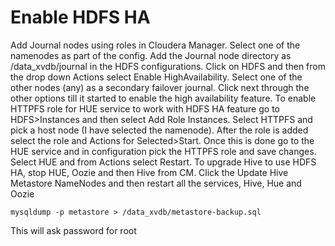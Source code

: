 # Enable HDFS HA

Add Journal nodes using roles in Cloudera Manager. Select one of the namenodes as part of the config. Add the Journal node directory as /data_xvdb/journal in the HDFS configurations. Click on HDFS and then from the drop down Actions select Enable HighAvailability. Select one of the other nodes (any) as a secondary failover journal. Click next through the other options till it started to enable the high availability feature. To enable HTTPFS role for HUE service to work with HDFS HA feature go to HDFS>Instances and then select Add Role Instances. Select HTTPFS and pick a host node (I have selected the namenode). After the role is added select the role and Actions for Selected>Start. Once this is done go to the HUE service and in configuration pick the HTTPFS role and save changes. Select HUE and from Actions select Restart. To upgrade Hive to use HDFS HA, stop HUE, Oozie and then Hive from CM. Click the Update Hive Metastore NameNodes and then restart all the services, Hive, Hue and Oozie
```
mysqldump -p metastore > /data_xvdb/metastore-backup.sql 
```
This will ask password for root
